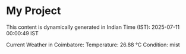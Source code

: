 # My Project

This content is dynamically generated in Indian Time (IST): 2025-07-11 00:00:49 IST


Current Weather in Coimbatore:
Temperature: 26.88 °C
Condition: mist
